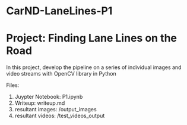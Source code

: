 # CarND-LaneLines-P1

# Project: Finding Lane Lines on the Road
In this project, develop the pipeline on a series of individual images and video streams with OpenCV library in Python

Files:
1. Juypter Notebook:  P1.ipynb
2. Writeup:           writeup.md
3. resultant images:  /output_images
4. resultant videos:  /test_videos_output
